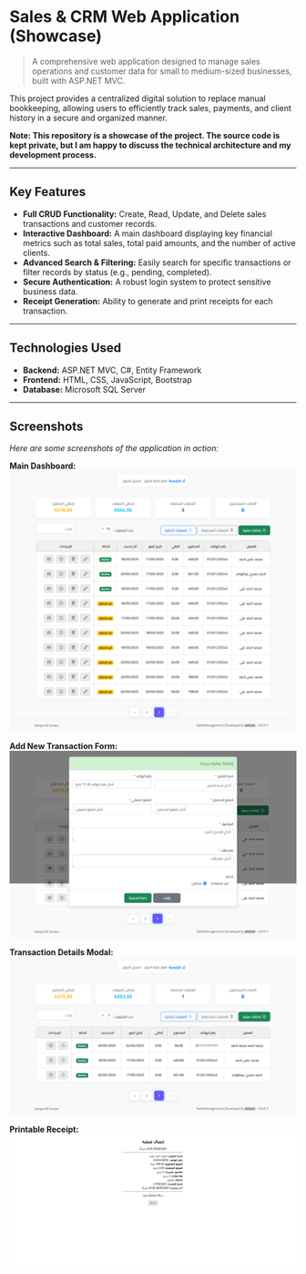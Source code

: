 # Sales & CRM Web Application (Showcase)

> A comprehensive web application designed to manage sales operations and customer data for small to medium-sized businesses, built with ASP.NET MVC.

This project provides a centralized digital solution to replace manual bookkeeping, allowing users to efficiently track sales, payments, and client history in a secure and organized manner.

**Note: This repository is a showcase of the project. The source code is kept private, but I am happy to discuss the technical architecture and my development process.**

---

## Key Features
* **Full CRUD Functionality:** Create, Read, Update, and Delete sales transactions and customer records.
* **Interactive Dashboard:** A main dashboard displaying key financial metrics such as total sales, total paid amounts, and the number of active clients.
* **Advanced Search & Filtering:** Easily search for specific transactions or filter records by status (e.g., pending, completed).
* **Secure Authentication:** A robust login system to protect sensitive business data.
* **Receipt Generation:** Ability to generate and print receipts for each transaction.

---

## Technologies Used
* **Backend:** ASP.NET MVC, C#, Entity Framework
* **Frontend:** HTML, CSS, JavaScript, Bootstrap
* **Database:** Microsoft SQL Server

---

## Screenshots

*Here are some screenshots of the application in action:*

**Main Dashboard:**
![Main Dashboard](https://github.com/mohammedhamdyrezk/SalesManagement-Showcase/blob/main/dafter1.png)

**Add New Transaction Form:**
![Add New Transaction Form](https://github.com/mohammedhamdyrezk/SalesManagement-Showcase/blob/main/dafter4.png)

**Transaction Details Modal:**
![Transaction Details Modal](https://github.com/mohammedhamdyrezk/SalesManagement-Showcase/blob/main/dafter9.png)

**Printable Receipt:**
![Printable Receipt](https://github.com/mohammedhamdyrezk/SalesManagement-Showcase/blob/main/dafter7.png)

